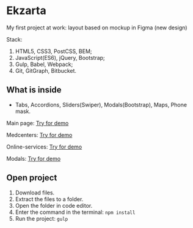 # Ekzarta
My first project at work: layout based on mockup in Figma (new design)

Stack: 
1. HTML5, CSS3, PostCSS, BEM;
2. JavaScript(ES6), jQuery, Bootstrap;
3. Gulp, Babel, Webpack;
4. Git, GitGraph, Bitbucket.

## What is inside
- Tabs, Accordions, Sliders(Swiper), Modals(Bootstrap), Maps, Phone mask.

Main page: [Try for demo](http://ekzarta.zaur-dev.ru/html/)

Medcenters: [Try for demo](http://ekzarta.zaur-dev.ru/html/medcenters.html)

Online-services: [Try for demo](http://ekzarta.zaur-dev.ru/html/online.html)

Modals: [Try for demo](http://ekzarta.zaur-dev.ru/html/modals.html)


## Open project

1. Download files.
2. Extract the files to a folder.
3. Open the folder in code editor.
4. Enter the command in the terminal:
   `npm install`
5. Run the project:
   `gulp`


